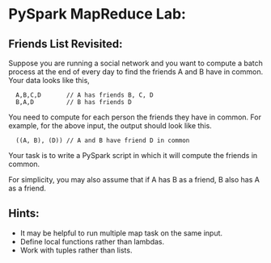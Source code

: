 # PySpark MapReduce Lab:

## Friends List Revisited:
Suppose you are running a social network and you want to compute a batch process at the end of every day to find the friends A and B have in common. Your data looks like this,
```
  A,B,C,D       // A has friends B, C, D
  B,A,D         // B has friends D
```
You need to compute for each person the friends they have in common. For example, for the above input, the output should look like this.
```
  ((A, B), (D)) // A and B have friend D in common
```
Your task is to write a PySpark script in which it will compute the friends in common.

For simplicity, you may also assume that if A has B as a friend, B also has A as a friend.

## Hints:
  - It may be helpful to run multiple map task on the same input.
  - Define local functions rather than lambdas.
  - Work with tuples rather than lists.
